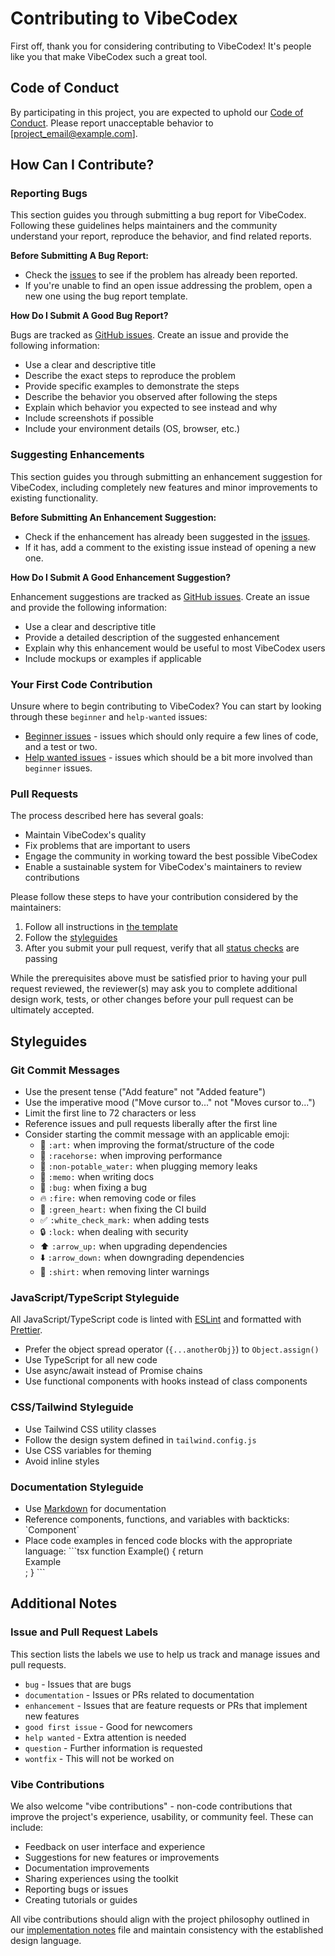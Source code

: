 # Contributing to VibeCodex

First off, thank you for considering contributing to VibeCodex! It's people like you that make VibeCodex such a great tool.

## Code of Conduct

By participating in this project, you are expected to uphold our [Code of Conduct](../CODE_OF_CONDUCT.md). Please report unacceptable behavior to [project_email@example.com].

## How Can I Contribute?

### Reporting Bugs

This section guides you through submitting a bug report for VibeCodex. Following these guidelines helps maintainers and the community understand your report, reproduce the behavior, and find related reports.

**Before Submitting A Bug Report:**

* Check the [issues](https://github.com/jalcantarab/v0-vibecodex/issues) to see if the problem has already been reported.
* If you're unable to find an open issue addressing the problem, open a new one using the bug report template.

**How Do I Submit A Good Bug Report?**

Bugs are tracked as [GitHub issues](https://github.com/jalcantarab/v0-vibecodex/issues). Create an issue and provide the following information:

* Use a clear and descriptive title
* Describe the exact steps to reproduce the problem
* Provide specific examples to demonstrate the steps
* Describe the behavior you observed after following the steps
* Explain which behavior you expected to see instead and why
* Include screenshots if possible
* Include your environment details (OS, browser, etc.)

### Suggesting Enhancements

This section guides you through submitting an enhancement suggestion for VibeCodex, including completely new features and minor improvements to existing functionality.

**Before Submitting An Enhancement Suggestion:**

* Check if the enhancement has already been suggested in the [issues](https://github.com/jalcantarab/v0-vibecodex/issues).
* If it has, add a comment to the existing issue instead of opening a new one.

**How Do I Submit A Good Enhancement Suggestion?**

Enhancement suggestions are tracked as [GitHub issues](https://github.com/jalcantarab/v0-vibecodex/issues). Create an issue and provide the following information:

* Use a clear and descriptive title
* Provide a detailed description of the suggested enhancement
* Explain why this enhancement would be useful to most VibeCodex users
* Include mockups or examples if applicable

### Your First Code Contribution

Unsure where to begin contributing to VibeCodex? You can start by looking through these `beginner` and `help-wanted` issues:

* [Beginner issues](https://github.com/jalcantarab/v0-vibecodex/labels/beginner) - issues which should only require a few lines of code, and a test or two.
* [Help wanted issues](https://github.com/jalcantarab/v0-vibecodex/labels/help%20wanted) - issues which should be a bit more involved than `beginner` issues.

### Pull Requests

The process described here has several goals:

- Maintain VibeCodex's quality
- Fix problems that are important to users
- Engage the community in working toward the best possible VibeCodex
- Enable a sustainable system for VibeCodex's maintainers to review contributions

Please follow these steps to have your contribution considered by the maintainers:

1. Follow all instructions in [the template](../.github/PULL_REQUEST_TEMPLATE.md)
2. Follow the [styleguides](#styleguides)
3. After you submit your pull request, verify that all [status checks](https://help.github.com/articles/about-status-checks/) are passing

While the prerequisites above must be satisfied prior to having your pull request reviewed, the reviewer(s) may ask you to complete additional design work, tests, or other changes before your pull request can be ultimately accepted.

## Styleguides

### Git Commit Messages

* Use the present tense ("Add feature" not "Added feature")
* Use the imperative mood ("Move cursor to..." not "Moves cursor to...")
* Limit the first line to 72 characters or less
* Reference issues and pull requests liberally after the first line
* Consider starting the commit message with an applicable emoji:
   * 🎨 `:art:` when improving the format/structure of the code
   * 🐎 `:racehorse:` when improving performance
   * 🚱 `:non-potable_water:` when plugging memory leaks
   * 📝 `:memo:` when writing docs
   * 🐛 `:bug:` when fixing a bug
   * 🔥 `:fire:` when removing code or files
   * 💚 `:green_heart:` when fixing the CI build
   * ✅ `:white_check_mark:` when adding tests
   * 🔒 `:lock:` when dealing with security
   * ⬆️ `:arrow_up:` when upgrading dependencies
   * ⬇️ `:arrow_down:` when downgrading dependencies
   * 👕 `:shirt:` when removing linter warnings

### JavaScript/TypeScript Styleguide

All JavaScript/TypeScript code is linted with [ESLint](https://eslint.org/) and formatted with [Prettier](https://prettier.io/).

* Prefer the object spread operator (`{...anotherObj}`) to `Object.assign()`
* Use TypeScript for all new code
* Use async/await instead of Promise chains
* Use functional components with hooks instead of class components

### CSS/Tailwind Styleguide

* Use Tailwind CSS utility classes
* Follow the design system defined in `tailwind.config.js`
* Use CSS variables for theming
* Avoid inline styles

### Documentation Styleguide

* Use [Markdown](https://guides.github.com/features/mastering-markdown/) for documentation
* Reference components, functions, and variables with backticks: \`Component\`
* Place code examples in fenced code blocks with the appropriate language:
 \`\`\`tsx
 function Example() {
   return <div>Example</div>;
 }
 \`\`\`

## Additional Notes

### Issue and Pull Request Labels

This section lists the labels we use to help us track and manage issues and pull requests.

* `bug` - Issues that are bugs
* `documentation` - Issues or PRs related to documentation
* `enhancement` - Issues that are feature requests or PRs that implement new features
* `good first issue` - Good for newcomers
* `help wanted` - Extra attention is needed
* `question` - Further information is requested
* `wontfix` - This will not be worked on

### Vibe Contributions

We also welcome "vibe contributions" - non-code contributions that improve the project's experience, usability, or community feel. These can include:

* Feedback on user interface and experience
* Suggestions for new features or improvements
* Documentation improvements
* Sharing experiences using the toolkit
* Reporting bugs or issues
* Creating tutorials or guides

All vibe contributions should align with the project philosophy outlined in our [implementation notes](./reference/implementation-notes.md) file and maintain consistency with the established design language.
